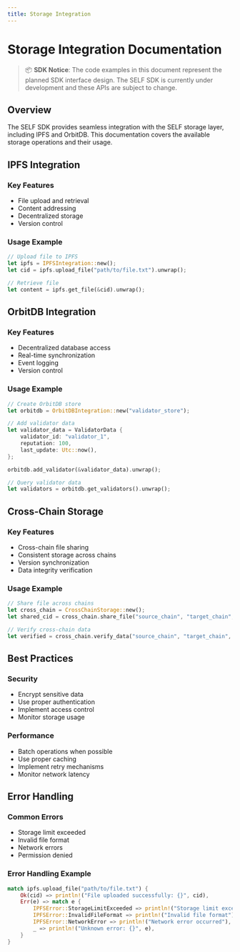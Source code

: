 ```yaml
---
title: Storage Integration
---
```


# Storage Integration Documentation

> 📦 **SDK Notice**: The code examples in this document represent the planned SDK interface design. The SELF SDK is currently under development and these APIs are subject to change.

## Overview
The SELF SDK provides seamless integration with the SELF storage layer, including IPFS and OrbitDB. This documentation covers the available storage operations and their usage.

## IPFS Integration

### Key Features
- File upload and retrieval
- Content addressing
- Decentralized storage
- Version control

### Usage Example
```rust
// Upload file to IPFS
let ipfs = IPFSIntegration::new();
let cid = ipfs.upload_file("path/to/file.txt").unwrap();

// Retrieve file
let content = ipfs.get_file(&cid).unwrap();
```

## OrbitDB Integration

### Key Features
- Decentralized database access
- Real-time synchronization
- Event logging
- Version control

### Usage Example
```rust
// Create OrbitDB store
let orbitdb = OrbitDBIntegration::new("validator_store");

// Add validator data
let validator_data = ValidatorData {
    validator_id: "validator_1",
    reputation: 100,
    last_update: Utc::now(),
};

orbitdb.add_validator(&validator_data).unwrap();

// Query validator data
let validators = orbitdb.get_validators().unwrap();
```

## Cross-Chain Storage

### Key Features
- Cross-chain file sharing
- Consistent storage across chains
- Version synchronization
- Data integrity verification

### Usage Example
```rust
// Share file across chains
let cross_chain = CrossChainStorage::new();
let shared_cid = cross_chain.share_file("source_chain", "target_chain", "file_cid").unwrap();

// Verify cross-chain data
let verified = cross_chain.verify_data("source_chain", "target_chain", &shared_cid).unwrap();
```

## Best Practices

### Security
- Encrypt sensitive data
- Use proper authentication
- Implement access control
- Monitor storage usage

### Performance
- Batch operations when possible
- Use proper caching
- Implement retry mechanisms
- Monitor network latency

## Error Handling

### Common Errors
- Storage limit exceeded
- Invalid file format
- Network errors
- Permission denied

### Error Handling Example
```rust
match ipfs.upload_file("path/to/file.txt") {
    Ok(cid) => println!("File uploaded successfully: {}", cid),
    Err(e) => match e {
        IPFSError::StorageLimitExceeded => println!("Storage limit exceeded"),
        IPFSError::InvalidFileFormat => println!("Invalid file format"),
        IPFSError::NetworkError => println!("Network error occurred"),
        _ => println!("Unknown error: {}", e),
    }
}
```
